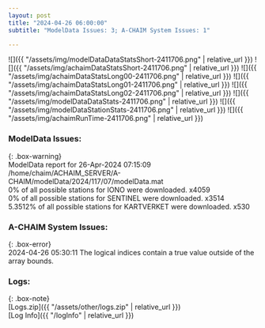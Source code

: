 ```yaml
---
layout: post
title: "2024-04-26 06:00:00"
subtitle: "ModelData Issues: 3; A-CHAIM System Issues: 1"

---
```


![]({{ "/assets/img/modelDataDataStatsShort-2411706.png" | relative_url }})
![]({{ "/assets/img/achaimDataStatsShort-2411706.png" | relative_url }})
![]({{ "/assets/img/achaimDataStatsLong00-2411706.png" | relative_url }})
![]({{ "/assets/img/achaimDataStatsLong01-2411706.png" | relative_url }})
![]({{ "/assets/img/achaimDataStatsLong02-2411706.png" | relative_url }})
![]({{ "/assets/img/modelDataDataStats-2411706.png" | relative_url }})
![]({{ "/assets/img/modelDataStationStats-2411706.png" | relative_url }})
![]({{ "/assets/img/achaimRunTime-2411706.png" | relative_url }})


### ModelData Issues:  
  
{: .box-warning}  
 ModelData report for 26-Apr-2024 07:15:09   
 /home/chaim/ACHAIM_SERVER/A-CHAIM/modelData/2024/117/07/modelData.mat   
 0% of all possible stations for IONO were downloaded. x4059   
 0% of all possible stations for SENTINEL were downloaded. x3514   
 5.3512% of all possible stations for KARTVERKET were downloaded. x530   
  
### A-CHAIM System Issues:  
  
{: .box-error}  
2024-04-26 05:30:11 The logical indices contain a true value outside of the array bounds.  

### Logs:  
  
{: .box-note}  
[Logs.zip]({{ "/assets/other/logs.zip" | relative_url }})  
[Log Info]({{ "/logInfo" | relative_url }})  
